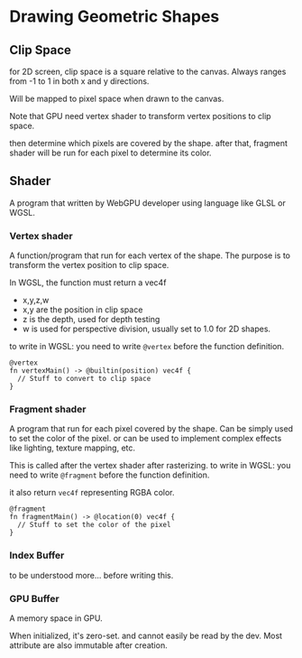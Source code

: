# Drawing Geometric Shapes

## Clip Space

for 2D screen, clip space is a square relative to the canvas.
Always ranges from -1 to 1 in both x and y directions.

Will be mapped to pixel space when drawn to the canvas.

Note that GPU need vertex shader to transform vertex positions to clip space.

then determine which pixels are covered by the shape. after that, fragment shader will be run for each pixel to determine its color.

## Shader

A program that written by WebGPU developer using language like GLSL or WGSL.

### Vertex shader

A function/program that run for each vertex of the shape.
The purpose is to transform the vertex position to clip space.

In WGSL, the function must return a vec4f

- x,y,z,w
- x,y are the position in clip space
- z is the depth, used for depth testing
- w is used for perspective division, usually set to 1.0 for 2D shapes.

to write in WGSL:
you need to write `@vertex` before the function definition.

```wgsl
@vertex
fn vertexMain() -> @builtin(position) vec4f {
  // Stuff to convert to clip space
}
```

### Fragment shader

A program that run for each pixel covered by the shape.
Can be simply used to set the color of the pixel.
or can be used to implement complex effects like lighting, texture mapping, etc.

This is called after the vertex shader after rasterizing.
to write in WGSL:
you need to write `@fragment` before the function definition.

it also return `vec4f` representing RGBA color.

```wgsl
@fragment
fn fragmentMain() -> @location(0) vec4f {
  // Stuff to set the color of the pixel
}
```

### Index Buffer

to be understood more... before writing this.

### GPU Buffer

A memory space in GPU.

When initialized, it's zero-set. and cannot easily be read by the dev.
Most attribute are also immutable after creation.
